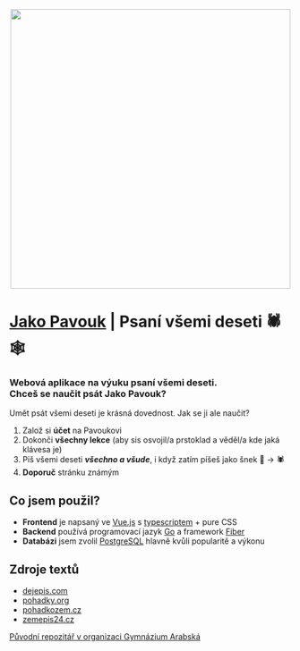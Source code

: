 <div align="center">
    <a href="https://jakopavouk.cz" target="_blank">
        <img src='https://jakopavouk.cz/OGnahledZaobleny.png' width='500'>
    </a>
</div>

# [Jako Pavouk](https://jakopavouk.cz) | Psaní všemi deseti 🕷️🕸️
### Webová aplikace na výuku psaní všemi deseti. <br> Chceš se naučit psát Jako Pavouk?

Umět psát všemi deseti je krásná dovednost. Jak se ji ale naučit?
1. Založ si **účet** na Pavoukovi
2. Dokonči **všechny lekce** (aby sis osvojil/a prstoklad a věděl/a kde jaká klávesa je)
3. Piš všemi deseti **_všechno a všude_**, i když zatím píšeš jako šnek 🐌 -> 🕷️
4. **Doporuč** stránku známým

## Co jsem použil?
- **Frontend** je napsaný ve [Vue.js](https://vuejs.org/) s [typescriptem](https://www.typescriptlang.org/) + pure CSS
- **Backend** používá programovací jazyk [Go](https://go.dev/) a framework [Fiber](https://gofiber.io/)
- **Databázi** jsem zvolil [PostgreSQL](https://www.postgresql.org/) hlavně kvůli popularitě a výkonu

## Zdroje textů
- [dejepis.com](https://www.dejepis.com/)
- [pohadky.org](https://www.pohadky.org/)
- [pohadkozem.cz](https://www.pohadkozem.cz/)
- [zemepis24.cz](https://www.zemepis24.cz/)

<!-- - [Dobrý Zprávy](https://dobryzpravy.cz/) -->

[Původní repozitář v organizaci Gymnázium Arabská](https://github.com/gyarab/2023-4e-ruzicka-jako_pavouk)